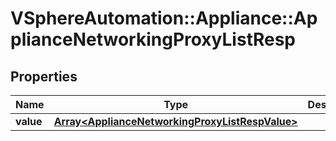 # VSphereAutomation::Appliance::ApplianceNetworkingProxyListResp

## Properties
Name | Type | Description | Notes
------------ | ------------- | ------------- | -------------
**value** | [**Array&lt;ApplianceNetworkingProxyListRespValue&gt;**](ApplianceNetworkingProxyListRespValue.md) |  | 


